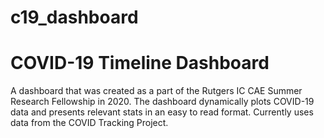 # c19_dashboard
# COVID-19 Timeline Dashboard

A dashboard that was created as a part of the Rutgers IC CAE Summer Research Fellowship in 2020. 
The dashboard dynamically plots COVID-19 data and presents relevant stats in an easy to read format. 
Currently uses data from the COVID Tracking Project.
